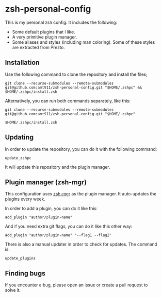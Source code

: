 # zsh-personal-config

This is my personal zsh config. It includes the following:

- Some default plugins that I like.
- A very primitive plugin manager.
- Some aliases and styles (including man coloring). Some of these styles are extracted from Prezto.

## Installation

Use the following command to clone the repository and install the files;

```console
git clone --recurse-submodules --remote-submodules git@github.com:amt911/zsh-personal-config.git "$HOME/.zshpc" && $HOME/.zshpc/install.zsh
```

Alternatively, you can run both commands separately, like this:

```console
git clone --recurse-submodules --remote-submodules git@github.com:amt911/zsh-personal-config.git "$HOME/.zshpc"
```

```console
$HOME/.zshpc/install.zsh
```

## Updating

In order to update the repository, you can do it with the following command:

```console
update_zshpc
```

It will update this repository and the plugin manager.

## Plugin manager (zsh-mgr)

This configuration uses [zsh-mgr](https://github.com/amt911/zsh-mgr) as the plugin manager. It auto-updates the plugins every week.

In order to add a plugin, you can do it like this:

```
add_plugin "author/plugin-name"
```

And if you need extra git flags, you can do it like this other way:

```
add_plugin "author/plugin-name" "--flag1 --flag2"
```

There is also a manual updater in order to check for updates. The command is:

```console
update_plugins
```


## Finding bugs

If you encounter a bug, please open an issue or create a pull request to solve it.
